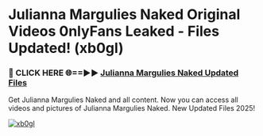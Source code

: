 # Julianna Margulies Naked Original Videos 0nlyFans Leaked - Files Updated! (xb0gl)

<h3>🔴 CLICK HERE 🌐==►► <a href="https://tinyurl.com/yckcrads" rel="nofollow">Julianna Margulies Naked Updated Files</a></h3>

Get Julianna Margulies Naked and all content. Now you can access all videos and pictures of Julianna Margulies Naked. New Updated Files 2025!

[![xb0gl](https://i.imgur.com/hpKpOFt.gif)](https://tinyurl.com/yckcrads)
